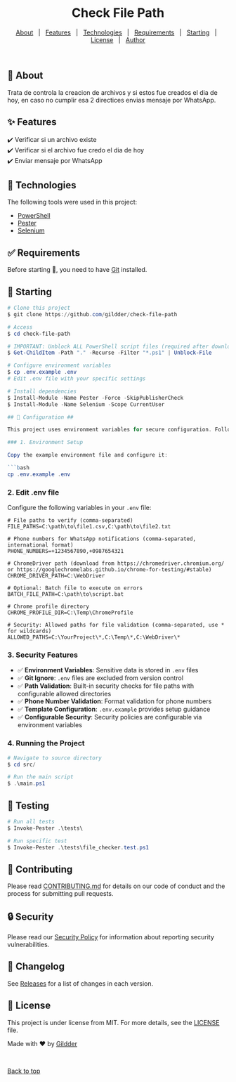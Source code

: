 <h1 align="center" id="top">Check File Path</h1>

<!-- <h4 align="center"> 
	🚧  Check File Path 🚀 Under construction...  🚧
</h4> 

<hr> -->

<p align="center">
  <a href="#dart-about">About</a> &#xa0; | &#xa0; 
  <a href="#sparkles-features">Features</a> &#xa0; | &#xa0;
  <a href="#rocket-technologies">Technologies</a> &#xa0; | &#xa0;
  <a href="#white_check_mark-requirements">Requirements</a> &#xa0; | &#xa0;
  <a href="#checkered_flag-starting">Starting</a> &#xa0; | &#xa0;
  <a href="#memo-license">License</a> &#xa0; | &#xa0;
  <a href="https://github.com/gilberet@hotmail.com" target="_blank">Author</a>
</p>

<br>

## :dart: About ##

Trata de controla la creacion de archivos y si estos fue creados el dia de hoy, en caso no cumplir esa 2 directices envias mensaje por WhatsApp.

## :sparkles: Features ##

:heavy_check_mark: Verificar si un archivo existe\
:heavy_check_mark: Verificar si el archivo fue credo el dia de hoy\
:heavy_check_mark: Enviar mensaje por WhatsApp

## :rocket: Technologies ##

The following tools were used in this project:

- [PowerShell](https://www.powershellgallery.com/)
- [Pester](https://pester.dev/)
- [Selenium](https://www.selenium.dev/)

## :white_check_mark: Requirements ##

Before starting :checkered_flag:, you need to have [Git](https://git-scm.com) installed.

## :checkered_flag: Starting ##

```powershell
# Clone this project
$ git clone https://github.com/gildder/check-file-path

# Access
$ cd check-file-path

# IMPORTANT: Unblock ALL PowerShell script files (required after downloading from GitHub)
$ Get-ChildItem -Path "." -Recurse -Filter "*.ps1" | Unblock-File

# Configure environment variables
$ cp .env.example .env
# Edit .env file with your specific settings

# Install dependencies
$ Install-Module -Name Pester -Force -SkipPublisherCheck
$ Install-Module -Name Selenium -Scope CurrentUser

## 🔧 Configuration ##

This project uses environment variables for secure configuration. Follow these steps:

### 1. Environment Setup

Copy the example environment file and configure it:

```bash
cp .env.example .env
```

### 2. Edit .env file

Configure the following variables in your `.env` file:

```env
# File paths to verify (comma-separated)
FILE_PATHS=C:\path\to\file1.csv,C:\path\to\file2.txt

# Phone numbers for WhatsApp notifications (comma-separated, international format)
PHONE_NUMBERS=+1234567890,+0987654321

# ChromeDriver path (download from https://chromedriver.chromium.org/ or https://googlechromelabs.github.io/chrome-for-testing/#stable)
CHROME_DRIVER_PATH=C:\WebDriver

# Optional: Batch file to execute on errors
BATCH_FILE_PATH=C:\path\to\script.bat

# Chrome profile directory
CHROME_PROFILE_DIR=C:\Temp\ChromeProfile

# Security: Allowed paths for file validation (comma-separated, use * for wildcards)
ALLOWED_PATHS=C:\YourProject\*,C:\Temp\*,C:\WebDriver\*
```

### 3. Security Features

- ✅ **Environment Variables**: Sensitive data is stored in `.env` files
- ✅ **Git Ignore**: `.env` files are excluded from version control
- ✅ **Path Validation**: Built-in security checks for file paths with configurable allowed directories
- ✅ **Phone Number Validation**: Format validation for phone numbers
- ✅ **Template Configuration**: `.env.example` provides setup guidance
- ✅ **Configurable Security**: Security policies are configurable via environment variables

### 4. Running the Project

```powershell
# Navigate to source directory
$ cd src/

# Run the main script
$ .\main.ps1
```

## 🧪 Testing ##

```powershell
# Run all tests
$ Invoke-Pester .\tests\

# Run specific test
$ Invoke-Pester .\tests\file_checker.test.ps1
```

## 🤝 Contributing ##

Please read [CONTRIBUTING.md](CONTRIBUTING.md) for details on our code of conduct and the process for submitting pull requests.

## 🔒 Security ##

Please read our [Security Policy](SECURITY.md) for information about reporting security vulnerabilities.

## 📝 Changelog ##

See [Releases](https://github.com/gildder/check-file-path/releases) for a list of changes in each version.

## :memo: License ##

This project is under license from MIT. For more details, see the [LICENSE](LICENSE.md) file.


Made with :heart: by <a href="https://github.com/gildder" target="_blank">Gildder</a>

&#xa0;

<a href="#top">Back to top</a>
